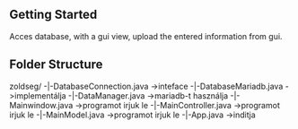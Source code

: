 ## Getting Started

Acces database, with a gui view, upload the entered information from gui.
## Folder Structure

zoldseg/
-|-DatabaseConnection.java ->inteface
-|-DatabaseMariadb.java ->implementálja
-|-DataManager.java ->mariadb-t használja
-|-Mainwindow.java ->programot irjuk le
-|-MainController.java ->programot irjuk le
-|-MainModel.java ->programot irjuk le
-|-App.java ->inditja
